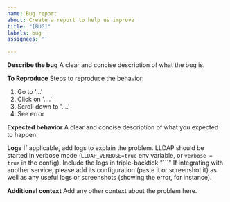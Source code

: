 ```yaml
---
name: Bug report
about: Create a report to help us improve
title: "[BUG]"
labels: bug
assignees: ''

---
```


**Describe the bug**
A clear and concise description of what the bug is.

**To Reproduce**
Steps to reproduce the behavior:
1. Go to '...'
2. Click on '....'
3. Scroll down to '....'
4. See error

**Expected behavior**
A clear and concise description of what you expected to happen.

**Logs**
If applicable, add logs to explain the problem.
LLDAP should be started in verbose mode (`LLDAP_VERBOSE=true` env variable, or `verbose = true` in the config). Include the logs in triple-backtick "```"
If integrating with another service, please add its configuration (paste it or screenshot it) as well as any useful logs or screenshots (showing the error, for instance).

**Additional context**
Add any other context about the problem here.
